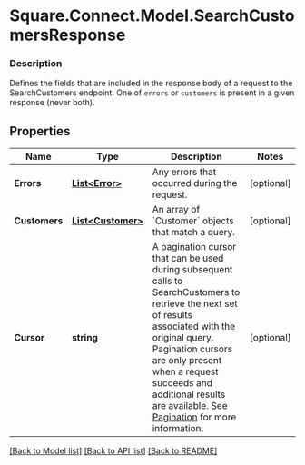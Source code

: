 # Square.Connect.Model.SearchCustomersResponse

### Description

Defines the fields that are included in the response body of a request to the SearchCustomers endpoint.  One of `errors` or `customers` is present in a given response (never both).

## Properties

Name | Type | Description | Notes
------------ | ------------- | ------------- | -------------
**Errors** | [**List&lt;Error&gt;**](Error.md) | Any errors that occurred during the request. | [optional] 
**Customers** | [**List&lt;Customer&gt;**](Customer.md) | An array of &#x60;Customer&#x60; objects that match a query. | [optional] 
**Cursor** | **string** | A pagination cursor that can be used during subsequent calls to SearchCustomers to retrieve the next set of results associated with the original query. Pagination cursors are only present when a request succeeds and additional results are available.  See [Pagination](https://developer.squareup.com/docs/basics/api101/pagination) for more information. | [optional] 



[[Back to Model list]](../README.md#documentation-for-models) [[Back to API list]](../README.md#documentation-for-api-endpoints) [[Back to README]](../README.md)

